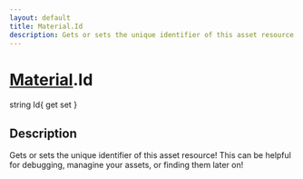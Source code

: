 ```yaml
---
layout: default
title: Material.Id
description: Gets or sets the unique identifier of this asset resource! This can be helpful for debugging, managine your assets, or finding them later on!
---
```

# [Material]({{site.url}}/Pages/StereoKit/Material.html).Id

<div class='signature' markdown='1'>
string Id{ get set }
</div>

## Description
Gets or sets the unique identifier of this asset resource!
This can be helpful for debugging, managine your assets, or finding
them later on!


